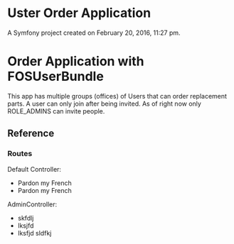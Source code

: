 Uster Order Application
=======================

A Symfony project created on February 20, 2016, 11:27 pm.

# Order Application with FOSUserBundle

 This app has multiple groups (offices) of Users that can order replacement parts. A user can only join after being invited. As of right now only ROLE_ADMINS can invite people.

## Reference

### Routes

Default Controller:

- Pardon my French
- Pardon my French

AdminController:

- skfdlj
- lksjfd
- lksfjd sldfkj